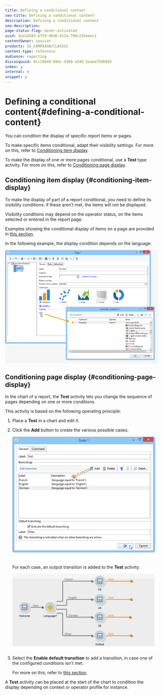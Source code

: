 ```yaml
---
title: Defining a conditional content
seo-title: Defining a conditional content
description: Defining a conditional content
seo-description: 
page-status-flag: never-activated
uuid: 3ea12b83-b759-46d6-b12a-798c22beeec1
contentOwner: sauviat
products: SG_CAMPAIGN/CLASSIC
content-type: reference
audience: reporting
discoiquuid: 0cc186dd-60dc-4360-a34d-5aaeef5db685
index: y
internal: n
snippet: y
---
```


# Defining a conditional content{#defining-a-conditional-content}

You can condition the display of specific report items or pages.

To make specific items conditional, adapt their visibility settings. For more on this, refer to [Conditioning item display](../../reporting/using/defining-a-conditional-content.md#conditioning-item-display).

To make the display of one or more pages conditional, use a **Test** type activity. For more on this, refer to [Conditioning page display](../../reporting/using/defining-a-conditional-content.md#conditioning-page-display).

## Conditioning item display {#conditioning-item-display}

To make the display of part of a report conditional, you need to define its visibility conditions: if these aren't met, the items will not be displayed.

Visibility conditions may depend on the operator status, on the items selected or entered in the report page.

Examples showing the conditional display of items on a page are provided in [this section](../../web/using/form-rendering.md#defining-fields-conditional-display).

In the following example, the display condition depends on the language:

![](assets/reporting_display_condition.png)

## Conditioning page display {#conditioning-page-display}

In the chart of a report, the **Test** activity lets you change the sequence of pages depending on one or more conditions.

This activity is based on the following operating principle:

1. Place a **Test** in a chart and edit it.
1. Click the **Add** button to create the various possible cases.

   ![](assets/reporting_test_sample.png)

   For each case, an output transition is added to the **Test** activity.

   ![](assets/reporting_test_transitions.png)

1. Select the **Enable default transition** to add a transition, in case one of the configured conditions isn't met.

   For more on this, refer to [this section](../../web/using/defining-web-forms-page-sequencing.md#conditional-page-display).

A **Test** activity can be placed at the start of the chart to condition the display depending on context or operator profile for instance.
